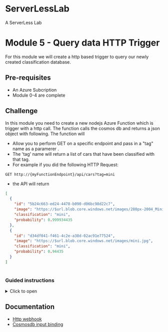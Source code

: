 
# ServerLessLab
A ServerLess Lab



# Module 5 - Query data HTTP Trigger 

For this module we will create a http based trigger to query our newly created classification database.


## Pre-requisites 
* An Azure Subcription 
* Module 0-4 are complete 
## Challenge 
In this module you need to create a new nodejs Azure Function which is trigger with a http call. The function calls the cosmos db and returns a json object with following. The function will 
* Allow you to perform  GET on a specific endpoint and pass in a "tag" name as a paramerer . 
* The 'tag' name will return a list of cars that have been classified with that tag. 
*  For example if you did the following HTTP Request:
```
GET http://{myFunctionEndpoint}/api/cars?tag=mini
```
* the API will return 
```json
[
  {
    "id": "5b24c663-ed24-4478-b090-d06bc98d22c7",
    "image": "https://$url.blob.core.windows.net/images/280px-2004_Mini_Cooper_1.6.jpg",
    "classification": "mini",
    "probability": 0.999934435
  },
  {
    "id": "d34df041-f461-4c2e-a38d-02ac91e77524",
    "image": "https://$url.blob.core.windows.net/images/mini.jpg",
    "classification": "mini",
    "probability": 0.94435
  }
]
 
```
### Guided instructions

<details><summary>Click to open</summary><p>

### Create HTTP Trigger Function 
1.	Click on “Resource Groups” and select your created rg
1.	Click on your Function
1.	Click on “+ New Function” button
1.	Select "HTTP Trigger"
1.  A dialog appears 
    * Set name of function to "cars". This will be also the endpoint you access your https service on 
    * Set Authorization level to "Anonymous"
    * ![ddd](/module5/CreateHttpFunction.png)
1. A default http function will be created. You can test this functionality by calling the function url which can be found under  the top of the function
![ddd](/module5/testfunction.png) 

### Create Cosmos DB Input Binding
In this step we will bind the http trigger to fetch input from our cosmos db. This transparently will call to the database for data from the cosmos db and feed it as input to our function. 
1.	Under your newly created function,"Cars", select "Integrate"
1.  Create a new CosmosDB input binding. This binding will fetch data stored in cosmos db from the previous step 
    *  ![ddd](/module5/createbinding.png)
1. Configure the following input bindings settings 
    * Collection name: This is the collection name you configured in [Step 9 in module 3](/module3.md)
    * Database Name: This is the database name you configured in [Step 8 in module 3](/module3.md)
    * CosmosDB acccount connection: Configure the cosmosdb connection string. click "add new" to select the cosmos db from module3
    * SQl Query: This is the query that is used to fetch data stored in cosmosdb. Add "Select * from images i where i.tag = {tag}"
    * Ensure that Document Parameter name is "inputDocument"
    * ![ddd](/module5/Cosmosinputbinding.png)
1. update the index.js script with the following code 
```javascript

function CarClassification(id, image,classification, probability){
    this.id = id;
    this.image= image; 
    this.classification = classification;
    this.probability = probability
}
module.exports = async function (context, req, inputDocument) {
    context.log('JavaScript HTTP trigger function processed a request. with tag='+req.query.tag);
    var classifications = []; 
    for(let val of inputDocument) {
      classifications.push(new CarClassification(val.id, val.image, val.tag, val.probability ) )
    }
    context.res = {
      status: 200,
      body: JSON.stringify( classifications),
      headers: { 'Content-Type': 'application/json' }
    };
    context.done(null,context.res);
}; 


```

1. Now you should be able to test the function. Find the functions URL and add the tag parameter to the url 
    * https://customvisioncardetection.azurewebsites.net/api/cars2?tag=mini 


</p></details>


## Documentation
* [Http webhook ](https://docs.microsoft.com/en-us/azure/azure-functions/functions-bindings-http-webhook)
* [Cosmosdb input binding ](https://docs.microsoft.com/en-us/azure/azure-functions/functions-bindings-cosmosdb-v2)
